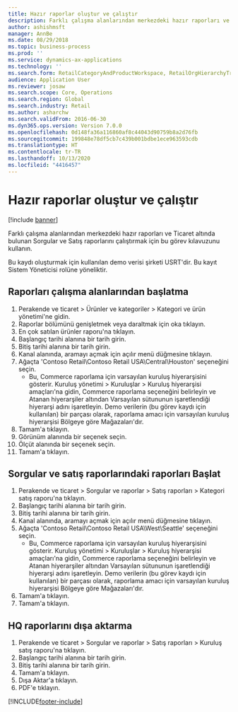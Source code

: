 ```yaml
---
title: Hazır raporlar oluştur ve çalıştır
description: Farklı çalışma alanlarından merkezdeki hazır raporları ve Ticaret altında bulunan Sorgular ve Satış raporlarını çalıştırmak için bu görev kılavuzunu kullanın.
author: ashishmsft
manager: AnnBe
ms.date: 08/29/2018
ms.topic: business-process
ms.prod: ''
ms.service: dynamics-ax-applications
ms.technology: ''
ms.search.form: RetailCategoryAndProductWorkspace, RetailOrgHierarchyTreeLookup, SrsReportViewerForm
audience: Application User
ms.reviewer: josaw
ms.search.scope: Core, Operations
ms.search.region: Global
ms.search.industry: Retail
ms.author: asharchw
ms.search.validFrom: 2016-06-30
ms.dyn365.ops.version: Version 7.0.0
ms.openlocfilehash: 0d148fa36a116860af8c44043d90759b8a2d76fb
ms.sourcegitcommit: 199848e78df5cb7c439b001bdbe1ece963593cdb
ms.translationtype: HT
ms.contentlocale: tr-TR
ms.lasthandoff: 10/13/2020
ms.locfileid: "4416457"
---
```

# <a name="generate-and-run-out-of-box-reports"></a>Hazır raporlar oluştur ve çalıştır

[!include [banner](../includes/banner.md)]

Farklı çalışma alanlarından merkezdeki hazır raporları ve Ticaret altında bulunan Sorgular ve Satış raporlarını çalıştırmak için bu görev kılavuzunu kullanın.

Bu kaydı oluşturmak için kullanılan demo verisi şirketi USRT'dir. Bu kayıt Sistem Yöneticisi rolüne yöneliktir.

## <a name="launch-reports-from-workspaces"></a>Raporları çalışma alanlarından başlatma
1. Perakende ve ticaret > Ürünler ve kategoriler > Kategori ve ürün yönetimi'ne gidin.
2. Raporlar bölümünü genişletmek veya daraltmak için oka tıklayın.
3. En çok satılan ürünler raporu'na tıklayın.
4. Başlangıç tarihi alanına bir tarih girin.
5. Bitiş tarihi alanına bir tarih girin.
6. Kanal alanında, aramayı açmak için açılır menü düğmesine tıklayın.
7. Ağaçta 'Contoso Retail\Contoso Retail USA\Central\Houston' seçeneğini seçin.
    * Bu, Commerce raporlama için varsayılan kuruluş hiyerarşisini gösterir.   Kuruluş yönetimi > Kuruluşlar > Kuruluş hiyerarşisi amaçları'na gidin, Commerce raporlama seçeneğini belirleyin ve Atanan hiyerarşiler altından Varsayılan sütununun işaretlendiği hiyerarşi adını işaretleyin. Demo verilerin (bu görev kaydı için kullanılan) bir parçası olarak, raporlama amacı için varsayılan kuruluş hiyerarşisi Bölgeye göre Mağazaları'dır.     
8. Tamam'a tıklayın.
9. Görünüm alanında bir seçenek seçin.
10. Ölçüt alanında bir seçenek seçin.
11. Tamam'a tıklayın.

## <a name="launch-reports-from-the-inquiries-and-sales-reports"></a>Sorgular ve satış raporlarındaki raporları Başlat
1. Perakende ve ticaret > Sorgular ve raporlar > Satış raporları > Kategori satış raporu'na tıklayın.
2. Başlangıç tarihi alanına bir tarih girin.
3. Bitiş tarihi alanına bir tarih girin.
4. Kanal alanında, aramayı açmak için açılır menü düğmesine tıklayın.
5. Ağaçta 'Contoso Retail\Contoso Retail USA\West\Seattle' seçeneğini seçin.
    * Bu, Commerce raporlama için varsayılan kuruluş hiyerarşisini gösterir. Kuruluş yönetimi > Kuruluşlar > Kuruluş hiyerarşisi amaçları'na gidin, Commerce raporlama seçeneğini belirleyin ve Atanan hiyerarşiler altından Varsayılan sütununun işaretlendiği hiyerarşi adını işaretleyin. Demo verilerin (bu görev kaydı için kullanılan) bir parçası olarak, raporlama amacı için varsayılan kuruluş hiyerarşisi Bölgeye göre Mağazaları'dır.     
6. Tamam'a tıklayın.
7. Tamam'a tıklayın.

## <a name="export-an-hq-reports"></a>HQ raporlarını dışa aktarma
1. Perakende ve ticaret > Sorgular ve raporlar > Satış raporları > Kuruluş satış raporu'na tıklayın.
2. Başlangıç tarihi alanına bir tarih girin.
3. Bitiş tarihi alanına bir tarih girin.
4. Tamam'a tıklayın.
5. Dışa Aktar'a tıklayın.
6. PDF'e tıklayın.



[!INCLUDE[footer-include](../../includes/footer-banner.md)]